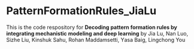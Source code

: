 # PatternFormationRules_JiaLu

This is the code respository for **Decoding pattern formation rules by integrating mechanistic modeling and deep learning**
by Jia Lu, Nan Luo, Sizhe Liu, Kinshuk Sahu, Rohan Maddamsetti, Υasa Baig, Lingchong You
